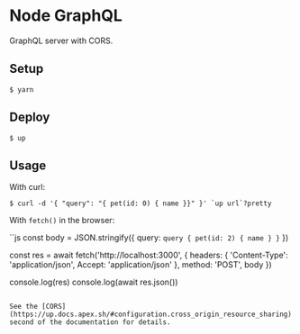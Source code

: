 
# Node GraphQL

GraphQL server with CORS.

## Setup

```
$ yarn
```

## Deploy

```
$ up
```

## Usage

With curl:

```
$ curl -d '{ "query": "{ pet(id: 0) { name }}" }' `up url`?pretty
```

With `fetch()` in the browser:

``js
const body = JSON.stringify({
  query: `query {
    pet(id: 2) {
      name
    }
  }`
})

const res = await fetch('http://localhost:3000', {
  headers: { 'Content-Type': 'application/json', Accept: 'application/json' },
  method: 'POST',
  body
})

console.log(res)
console.log(await res.json())
```

See the [CORS](https://up.docs.apex.sh/#configuration.cross_origin_resource_sharing) second of the documentation for details.
